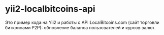 # yii2-localbitcoins-api
Это пример кода на Yii2 и работы с API LocalBitcoins.com (сайт торговли биткоинами P2P): обновление баланса пользователей и курсов валют.
